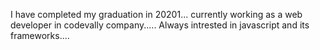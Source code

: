 I have completed my graduation in 20201...
currently working as a web developer in codevally company.....
Always intrested in javascript and its frameworks....
